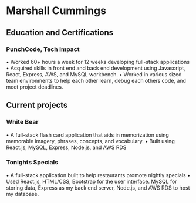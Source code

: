 # Marshall Cummings 

## Education and Certifications
### PunchCode, Tech Impact
• Worked 60+ hours a week for 12 weeks developing full-stack applications
• Acquired skills in front end and back end development using Javascript, React, Express, AWS, and
MySQL workbench.
• Worked in various sized team environments to help each other learn, debug each others code, and
meet project deadlines.

## Current projects 

### White Bear 
• A full-stack flash card application that aids in memorization using memorable imagery, phrases,
    concepts, and vocabulary.
• Built using React.js, MySQL, Express, Node.js, and AWS RDS

### Tonights Specials 
• A full-stack application built to help restaurants promote nightly specials
• Used React.js, HTML/CSS, Bootstrap for the user interface. MySQL for storing data, Express as my
back end server, Node.js, and AWS RDS to host my database.

<!--
**marshhpc/marshhpc** is a ✨ _special_ ✨ repository because its `README.md` (this file) appears on your GitHub profile.

Here are some ideas to get you started:

- 🔭 I’m currently working on ...
- 🌱 I’m currently learning ...
- 👯 I’m looking to collaborate on ...
- 🤔 I’m looking for help with ...
- 💬 Ask me about ...
- 📫 How to reach me: ...
- 😄 Pronouns: ...
- ⚡ Fun fact: ...
-->
